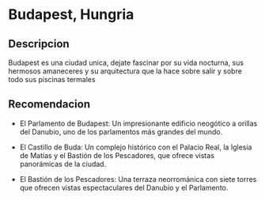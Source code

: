 # Budapest, Hungria 

## Descripcion 

Budapest es una ciudad unica, dejate fascinar por su vida nocturna, sus hermosos amaneceres y su arquitectura que la hace sobre salir y sobre todo sus piscinas termales

## Recomendacion
- El Parlamento de Budapest: Un impresionante edificio neogótico a orillas del Danubio, uno de los parlamentos más grandes del mundo.

- El Castillo de Buda: Un complejo histórico con el Palacio Real, la Iglesia de Matías y el Bastión de los Pescadores, que ofrece vistas panorámicas de la ciudad.

- El Bastión de los Pescadores: Una terraza neorrománica con siete torres que ofrecen vistas espectaculares del Danubio y el Parlamento.



